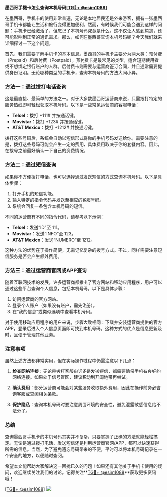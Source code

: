 **墨西哥手機卡怎么查询本机号码[[TG💪+ @esim1088](https://t.me/s/esim1088)]**

在墨西哥，手机卡的使用非常普遍，无论是本地居民还是外来游客，拥有一张墨西哥手机卡都能让生活和旅行变得更加便利。然而，有时候我们可能会遇到这样的问题：手机卡已经激活了，但忘记了本机号码究竟是什么。这不仅让人感到尴尬，还可能影响到正常的通讯需求。那么，如何在墨西哥查询本机号码呢？今天我们就来详细探讨一下这个问题。

首先，我们需要了解手机卡的基本信息。墨西哥的手机卡主要分为两大类：预付费（Prepaid）和后付费（Postpaid）。预付费卡是最常见的类型，适合短期使用者或不想绑定银行账户的人群。后付费卡则需要与运营商签订合同，并且通常需要提供身份证明。无论哪种类型的手机卡，查询本机号码的方法大同小异。

### 方法一：通过拨打电话查询

这是最直接、最简单的方法之一。对于大多数墨西哥运营商来说，只需拨打特定的服务热线即可轻松获取本机号码。以下是一些常见运营商的客服电话：

- **Telcel**：拨打 *111# 并按通话键。
- **Movistar**：拨打 *123# 并按通话键。
- **AT&T Mexico**：拨打 *1212# 并按通话键。

拨打这些号码后，系统会自动以短信形式将你的手机号码发送给你。需要注意的是，拨打这些号码可能会产生一定的费用，具体费用取决于你的套餐内容。因此，在拨号之前最好确认一下自己的资费情况。

### 方法二：通过短信查询

如果你不方便拨打电话，也可以选择通过发送短信的方式查询本机号码。以下是具体步骤：

1. 打开手机的短信功能。
2. 输入特定的指令代码并发送至相应的客服号码。
3. 系统会回复一条包含本机号码的短信。

不同的运营商有不同的指令代码，请参考以下示例：

- **Telcel**：发送“ID”至 111。
- **Movistar**：发送“INFO”至 123。
- **AT&T Mexico**：发送“NUMERO”至 1212。

这种方法的优势在于操作简便，无需记忆复杂的拨号方式。不过，同样需要注意短信服务是否会产生额外费用。

### 方法三：通过运营商官网或APP查询

随着互联网技术的发展，许多运营商都推出了官方网站和移动应用程序，用户可以通过这些平台查询个人信息，包括本机号码。以下是具体步骤：

1. 访问运营商的官方网站。
2. 登录个人账户（如果没有账户，需先注册）。
3. 在“我的信息”或类似选项中查看本机号码。

对于使用移动应用程序的用户来说，步骤大致相同：下载并安装运营商提供的官方APP，登录后进入个人信息页面即可找到本机号码。这种方式的优点是信息更新及时，且便于管理其他业务。

### 注意事项

虽然上述方法都非常实用，但在实际操作过程中仍需注意以下几点：

1. **检查网络连接**：无论是拨打客服电话还是发送短信，都需要确保手机有良好的网络连接。如果处于信号盲区，建议移动到开阔地带再尝试。
   
2. **确认费用**：部分运营商可能会对某些服务收取额外费用，因此在操作前务必咨询客服或查阅相关条款。

3. **保护隐私**：查询本机号码时要注意周围环境的安全性，避免泄露敏感信息给不法分子。

### 总结

查询墨西哥手机卡的本机号码其实并不复杂，只要掌握了正确的方法就能轻松搞定。无论是通过拨打电话、发送短信还是利用运营商官网/APP，都可以快速获得所需的信息。当然，为了避免遗忘号码带来的不便，平时可以将本机号码记录在一个安全的地方，以便随时查阅。

希望本文能帮助大家解决这一困扰已久的问题！如果还有其他关于手机卡使用的疑问，欢迎继续关注我们的讨论。记得关注**[TG💪+ @esim1088](https://t.me/s/esim1088)**获取更多资讯哦！

[[TG💪+ @esim1088](https://t.me/s/esim1088)] ![](https://i.postimg.cc/4NQfJmqS/Snipaste-2025-05-13-00-14-12.png)